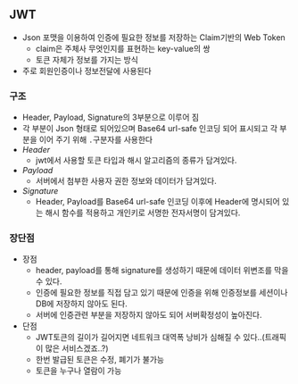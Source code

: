 ## JWT
- Json 포맷을 이용하여 인증에 필요한 정보를 저장하는 Claim기반의 Web Token
  - claim은 주체사 무엇인지를 표현하는 key-value의 쌍
  - 토큰 자체가 정보를 가지는 방식
- 주로 회원인증이나 정보전달에 사용된다

### 구조
- Header, Payload, Signature의 3부분으로 이루어 짐
- 각 부분이 Json 형태로 되어있으며 Base64 url-safe 인코딩 되어 표시되고 각 부분을 이어 주기 위해 `.`구분자를 사용한다
- *Header*
  - jwt에서 사용할 토큰 타입과 해시 알고리즘의 종류가 담겨있다.
- *Payload*
  - 서버에서 첨부한 사용자 권한 정보와 데이터가 담겨있다.
- *Signature*
  - Header, Payload를 Base64 url-safe 인코딩 이후에 Header에 명시되어 있는 해시 함수를 적용하고 개인키로 서명한 전자서명이 담겨있다.

### 장단점
- 장점
  - header, payload를 통해 signature를 생성하기 때문에 데이터 위변조를 막을 수 있다.
  - 인증에 필요한 정보를 직접 담고 있기 때문에 인증을 위해 인증정보를 세션이나 DB에 저장하지 않아도 된다.
  - 서버에 인증관련 부분을 저장하지 않아도 되어 서버확정성이 높아진다.
- 단점
  - JWT토큰의 길이가 길어지면 네트워크 대역폭 낭비가 심해질 수 있다..(트래픽이 많은 서비스겠죠..?)
  - 한번 발급된 토큰은 수정, 폐기가 불가능
  - 토큰을 누구나 열람이 가능